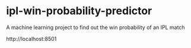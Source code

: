 # ipl-win-probability-predictor
A machine learning project to find out the win probability of an IPL match

 http://localhost:8501


